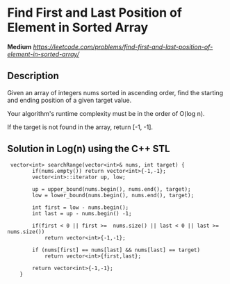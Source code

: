 #  Find First and Last Position of Element in Sorted Array

**Medium** 
_https://leetcode.com/problems/find-first-and-last-position-of-element-in-sorted-array/_

Description
-------------
Given an array of integers nums sorted in ascending order, find the starting and ending position of a given target value.

Your algorithm's runtime complexity must be in the order of O(log n).

If the target is not found in the array, return [-1, -1].

## Solution in Log(n) using the C++ STL

```
 vector<int> searchRange(vector<int>& nums, int target) {
        if(nums.empty()) return vector<int>{-1,-1};
        vector<int>::iterator up, low;
        
        up = upper_bound(nums.begin(), nums.end(), target);
        low = lower_bound(nums.begin(), nums.end(), target);
        
        int first = low - nums.begin();
        int last = up - nums.begin() -1;
        
        if(first < 0 || first >=  nums.size() || last < 0 || last >= nums.size())
            return vector<int>{-1,-1};
        
        if (nums[first] == nums[last] && nums[last] == target)
            return vector<int>{first,last};
        
        return vector<int>{-1,-1};
    }

```
